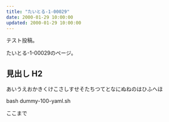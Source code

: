 ```yaml
---
title: "たいとる-1-00029"
date: 2000-01-29 10:00:00
updated: 2000-01-29 10:00:00
---
```


テスト投稿。

たいとる-1-00029のページ。


## 見出し H2

あいうえおかきくけこさしすせそたちつてとなにぬねのはひふへほ

bash dummy-100-yaml.sh


ここまで
